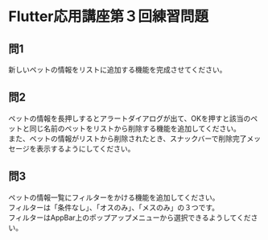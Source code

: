 # Flutter応用講座第３回練習問題




## 問1

新しいペットの情報をリストに追加する機能を完成させてください。

## 問2

ペットの情報を長押しするとアラートダイアログが出て、OKを押すと該当のペットと同じ名前のペットをリストから削除する機能を追加してください。  
また、ペットの情報がリストから削除されたとき、スナックバーで削除完了メッセージを表示するようにしてください。

## 問3

ペットの情報一覧にフィルターをかける機能を追加してください。  
フィルターは「条件なし」、「オスのみ」、「メスのみ」の３つです。  
フィルターはAppBar上のポップアップメニューから選択できるようしてください。
